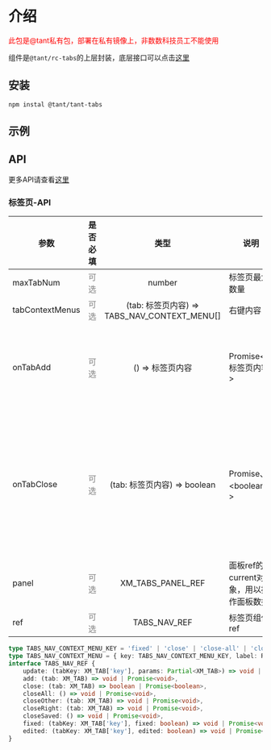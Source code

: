 # 介绍

<font color="red">此包是@tant私有包，部署在私有镜像上，非数数科技员工不能使用</font>

组件是`@tant/rc-tabs`的上层封装，底层接口可以点击[这里](https://xmzhoudev1997.github.io/rc-tabs/rc-tabs)


## 安装
``` shell
npm instal @tant/tant-tabs
```

## 示例
<code src="@/demo.tsx"></code>

## API
更多API请查看[这里](https://xmzhoudev1997.github.io/rc-tabs/rc-tabs)

### 标签页-API
参数|是否必填|类型|说明|默认值
-|:-:|:-:|-|:-:
maxTabNum|<font color="grey">可选</font>|number|标签页最大数量|9999
tabContextMenus|<font color="grey">可选</font>|(tab: 标签页内容) => TABS_NAV_CONTEXT_MENU[]|右键内容|-
onTabAdd|<font color="grey">可选</font>|() => 标签页内容 | Promise\<标签页内容\>|新增标签页时触发，需要返回新增的标签页信息|-
onTabClose|<font color="grey">可选</font>|(tab: 标签页内容) => boolean | Promise、<boolean、>|标签删除时触发，返回boolean告知组件是否同意删除，常用来出现删除提示框|-
panel|<font color="grey">可选</font>|XM_TABS_PANEL_REF|面板ref的current对象，用以操作面板数据|{}
ref|<font color="grey">可选</font>|TABS_NAV_REF|标签页组件ref|-

``` typescript
type TABS_NAV_CONTEXT_MENU_KEY = 'fixed' | 'close' | 'close-all' | 'close-other' | 'close-right' | 'close-save';
type TABS_NAV_CONTEXT_MENU = { key: TABS_NAV_CONTEXT_MENU_KEY, label: ReactNode } | { type: 'divider' }
interface TABS_NAV_REF {
    update: (tabKey: XM_TAB['key'], params: Partial<XM_TAB>) => void | Promise<void>,
    add: (tab: XM_TAB) => void | Promise<void>,
    close: (tab: XM_TAB) => boolean | Promise<boolean>,
    closeAll: () => void | Promise<void>,
    closeOther: (tab: XM_TAB) => void | Promise<void>,
    closeRight: (tab: XM_TAB) => void | Promise<void>,
    closeSaved: () => void | Promise<void>,
    fixed: (tabKey: XM_TAB['key'], fixed: boolean) => void | Promise<void>,
    edited: (tabKey: XM_TAB['key'], edited: boolean) => void | Promise<void>,
}
```